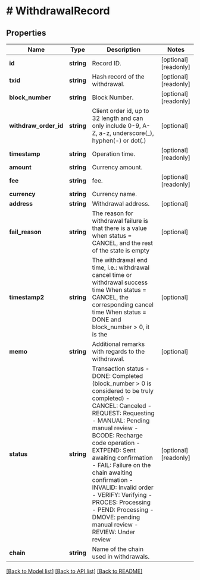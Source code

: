 # # WithdrawalRecord

## Properties

Name | Type | Description | Notes
------------ | ------------- | ------------- | -------------
**id** | **string** | Record ID. | [optional] [readonly] 
**txid** | **string** | Hash record of the withdrawal. | [optional] [readonly] 
**block_number** | **string** | Block Number. | [optional] [readonly] 
**withdraw_order_id** | **string** | Client order id, up to 32 length and can only include 0-9, A-Z, a-z, underscore(_), hyphen(-) or dot(.) | [optional] 
**timestamp** | **string** | Operation time. | [optional] [readonly] 
**amount** | **string** | Currency amount. | 
**fee** | **string** | fee. | [optional] [readonly] 
**currency** | **string** | Currency name. | 
**address** | **string** | Withdrawal address. | [optional] 
**fail_reason** | **string** | The reason for withdrawal failure is that there is a value when status &#x3D; CANCEL, and the rest of the state is empty | [optional] 
**timestamp2** | **string** | The withdrawal end time, i.e.: withdrawal cancel time or withdrawal success time When status &#x3D; CANCEL, the corresponding cancel time When status &#x3D; DONE and block_number &gt; 0, it is the | [optional] 
**memo** | **string** | Additional remarks with regards to the withdrawal. | [optional] 
**status** | **string** | Transaction status  - DONE: Completed (block_number &gt; 0 is considered to be truly completed) - CANCEL: Canceled - REQUEST: Requesting - MANUAL: Pending manual review - BCODE: Recharge code operation - EXTPEND: Sent awaiting confirmation - FAIL: Failure on the chain awaiting confirmation - INVALID: Invalid order - VERIFY: Verifying - PROCES: Processing - PEND: Processing - DMOVE: pending manual review - REVIEW: Under review | [optional] [readonly] 
**chain** | **string** | Name of the chain used in withdrawals. | 

[[Back to Model list]](../../README.md#documentation-for-models) [[Back to API list]](../../README.md#documentation-for-api-endpoints) [[Back to README]](../../README.md)
